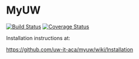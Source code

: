 # MyUW

[![Build Status](https://github.com/uw-it-aca/myuw/workflows/Build%2C%20Test%20and%20Deploy/badge.svg?branch=main)](https://github.com/uw-it-aca/myuw/actions)
[![Coverage Status](https://coveralls.io/repos/github/uw-it-aca/myuw/badge.svg?branch=main)](https://coveralls.io/github/uw-it-aca/myuw?branch=main)

Installation instructions at:

https://github.com/uw-it-aca/myuw/wiki/Installation
